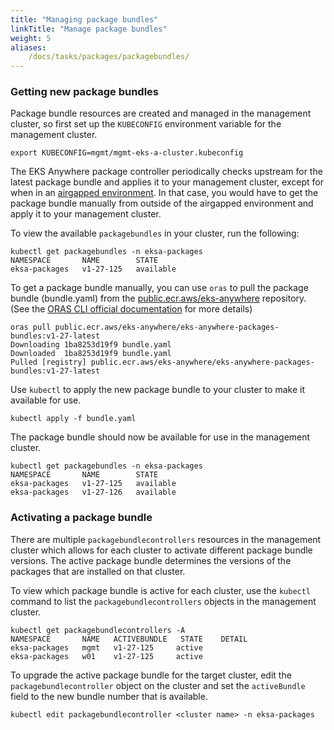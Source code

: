 ```yaml
---
title: "Managing package bundles"
linkTitle: "Manage package bundles"
weight: 5
aliases:
    /docs/tasks/packages/packagebundles/
---
```


### Getting new package bundles
Package bundle resources are created and managed in the management cluster, so first set up the `KUBECONFIG` environment variable for the management cluster.
```
export KUBECONFIG=mgmt/mgmt-eks-a-cluster.kubeconfig
```

The EKS Anywhere package controller periodically checks upstream for the latest package bundle and applies it to your management cluster, except for when in an [airgapped environment](https://anywhere.eks.amazonaws.com/docs/getting-started/airgapped/). In that case, you would have to get the package bundle manually from outside of the airgapped environment and apply it to your management cluster.

To view the available `packagebundles` in your cluster, run the following:

```
kubectl get packagebundles -n eksa-packages
NAMESPACE       NAME        STATE
eksa-packages   v1-27-125   available
```

To get a package bundle manually, you can use `oras` to pull the package bundle (bundle.yaml) from the [public.ecr.aws/eks-anywhere](https://gallery.ecr.aws/eks-anywhere/eks-anywhere-packages-bundles) repository. (See the [ORAS CLI official documentation](https://oras.land/docs/) for more details)

```
oras pull public.ecr.aws/eks-anywhere/eks-anywhere-packages-bundles:v1-27-latest
Downloading 1ba8253d19f9 bundle.yaml
Downloaded  1ba8253d19f9 bundle.yaml
Pulled [registry] public.ecr.aws/eks-anywhere/eks-anywhere-packages-bundles:v1-27-latest
```

Use `kubectl` to apply the new package bundle to your cluster to make it available for use.
```
kubectl apply -f bundle.yaml
```

The package bundle should now be available for use in the management cluster.

```
kubectl get packagebundles -n eksa-packages
NAMESPACE       NAME        STATE
eksa-packages   v1-27-125   available
eksa-packages   v1-27-126   available
```

### Activating a package bundle

There are multiple `packagebundlecontrollers` resources in the management cluster which allows for each cluster to activate different package bundle versions. The active package bundle determines the versions of the packages that are installed on that cluster.

To view which package bundle is active for each cluster, use the `kubectl` command to list the `packagebundlecontrollers` objects in the management cluster.
```
kubectl get packagebundlecontrollers -A
NAMESPACE       NAME   ACTIVEBUNDLE   STATE    DETAIL
eksa-packages   mgmt   v1-27-125     active   
eksa-packages   w01    v1-27-125     active 
```

To upgrade the active package bundle for the target cluster, edit the `packagebundlecontroller` object on the cluster and set the `activeBundle` field to the new bundle number that is available.
```
kubectl edit packagebundlecontroller <cluster name> -n eksa-packages
```
